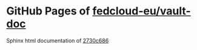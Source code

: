 GitHub Pages of [fedcloud-eu/vault-doc](https://github.com/fedcloud-eu/vault-doc.git)
===
Sphinx html documentation of [2730c686](https://github.com/fedcloud-eu/vault-doc/tree/2730c6868e7dd6f804d6f8e9fe8ace31ad6d2f50)

